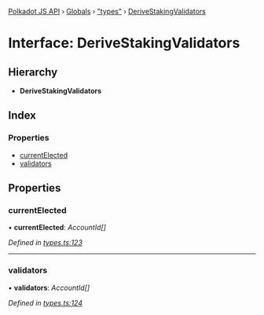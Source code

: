 [Polkadot JS API](../README.md) › [Globals](../globals.md) › ["types"](../modules/_types_.md) › [DeriveStakingValidators](_types_.derivestakingvalidators.md)

# Interface: DeriveStakingValidators

## Hierarchy

* **DeriveStakingValidators**

## Index

### Properties

* [currentElected](_types_.derivestakingvalidators.md#currentelected)
* [validators](_types_.derivestakingvalidators.md#validators)

## Properties

###  currentElected

• **currentElected**: *AccountId[]*

*Defined in [types.ts:123](https://github.com/polkadot-js/api/blob/b2daf7482f/packages/api-derive/src/types.ts#L123)*

___

###  validators

• **validators**: *AccountId[]*

*Defined in [types.ts:124](https://github.com/polkadot-js/api/blob/b2daf7482f/packages/api-derive/src/types.ts#L124)*
